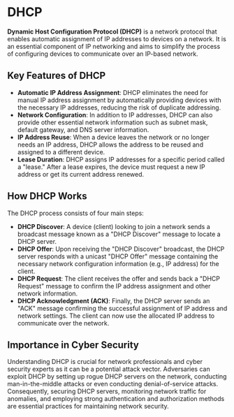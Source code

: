 # DHCP

**Dynamic Host Configuration Protocol (DHCP)** is a network protocol that enables automatic assignment of IP addresses to devices on a network. It is an essential component of IP networking and aims to simplify the process of configuring devices to communicate over an IP-based network.

## Key Features of DHCP

- **Automatic IP Address Assignment**: DHCP eliminates the need for manual IP address assignment by automatically providing devices with the necessary IP addresses, reducing the risk of duplicate addressing.
- **Network Configuration**: In addition to IP addresses, DHCP can also provide other essential network information such as subnet mask, default gateway, and DNS server information.
- **IP Address Reuse**: When a device leaves the network or no longer needs an IP address, DHCP allows the address to be reused and assigned to a different device.
- **Lease Duration**: DHCP assigns IP addresses for a specific period called a "lease." After a lease expires, the device must request a new IP address or get its current address renewed.

## How DHCP Works

The DHCP process consists of four main steps:

- **DHCP Discover**: A device (client) looking to join a network sends a broadcast message known as a "DHCP Discover" message to locate a DHCP server.
- **DHCP Offer**: Upon receiving the "DHCP Discover" broadcast, the DHCP server responds with a unicast "DHCP Offer" message containing the necessary network configuration information (e.g., IP address) for the client.
- **DHCP Request**: The client receives the offer and sends back a "DHCP Request" message to confirm the IP address assignment and other network information.
- **DHCP Acknowledgment (ACK)**: Finally, the DHCP server sends an "ACK" message confirming the successful assignment of IP address and network settings. The client can now use the allocated IP address to communicate over the network.

## Importance in Cyber Security

Understanding DHCP is crucial for network professionals and cyber security experts as it can be a potential attack vector. Adversaries can exploit DHCP by setting up rogue DHCP servers on the network, conducting man-in-the-middle attacks or even conducting denial-of-service attacks. Consequently, securing DHCP servers, monitoring network traffic for anomalies, and employing strong authentication and authorization methods are essential practices for maintaining network security.
